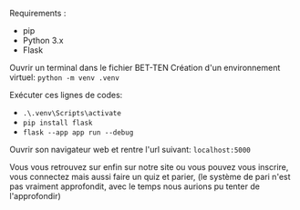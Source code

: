 Requirements :
- pip
- Python 3.x
- Flask

Ouvrir un terminal dans le fichier BET-TEN
Création d'un environnement virtuel:
`python -m venv .venv` 

Exécuter ces lignes de codes:
- `.\.venv\Scripts\activate`
- ``pip install flask``
- ``flask --app app run --debug``

Ouvrir son navigateur web et rentre l'url suivant: ``localhost:5000``

Vous vous retrouvez sur enfin sur notre site ou vous pouvez vous inscrire, vous connectez mais aussi faire un quiz et parier, (le système de pari n'est pas vraiment approfondit, avec le temps nous aurions pu tenter de l'approfondir)